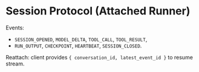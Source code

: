 # Session Protocol (Attached Runner)

Events:
- `SESSION_OPENED`, `MODEL_DELTA`, `TOOL_CALL`, `TOOL_RESULT`,
- `RUN_OUTPUT`, `CHECKPOINT`, `HEARTBEAT`, `SESSION_CLOSED`.

Reattach: client provides `{ conversation_id, latest_event_id }` to resume stream.
